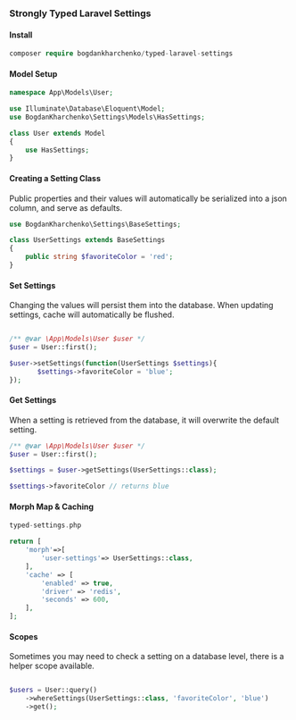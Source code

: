 ### Strongly Typed Laravel Settings

#### Install

```php
composer require bogdankharchenko/typed-laravel-settings
```

#### Model Setup

```php
namespace App\Models\User;

use Illuminate\Database\Eloquent\Model;
use BogdanKharchenko\Settings\Models\HasSettings;

class User extends Model
{
    use HasSettings;    
}
```

#### Creating a Setting Class

Public properties and their values will automatically be serialized into a json column, and serve as defaults.

```php
use BogdanKharchenko\Settings\BaseSettings;

class UserSettings extends BaseSettings
{
    public string $favoriteColor = 'red';
}
```

#### Set Settings

Changing the values will persist them into the database. When updating settings, cache will automatically be flushed.

```php

/** @var \App\Models\User $user */
$user = User::first();

$user->setSettings(function(UserSettings $settings){
       $settings->favoriteColor = 'blue';
});
```

#### Get Settings

When a setting is retrieved from the database, it will overwrite the default setting.

```php
/** @var \App\Models\User $user */
$user = User::first();

$settings = $user->getSettings(UserSettings::class);

$settings->favoriteColor // returns blue
```

#### Morph Map & Caching

```php
typed-settings.php

return [
    'morph'=>[
        'user-settings'=> UserSettings::class,
    ],
    'cache' => [
        'enabled' => true,
        'driver' => 'redis',
        'seconds' => 600,
    ],
];
```

#### Scopes

Sometimes you may need to check a setting on a database level, there is a helper scope available.

```php

$users = User::query()
    ->whereSettings(UserSettings::class, 'favoriteColor', 'blue')
    ->get();
```
